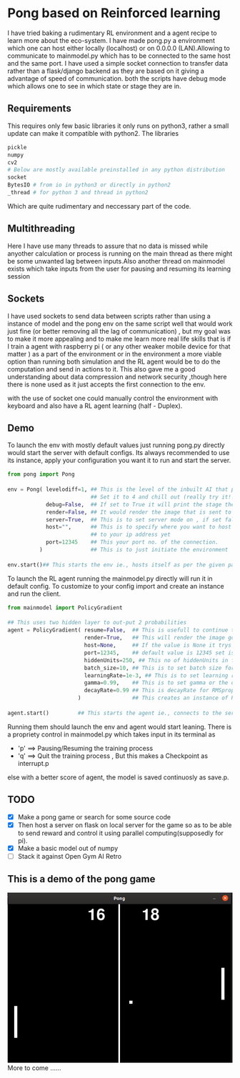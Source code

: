 # Pong based on Reinforced learning
I have tried baking a rudimentary RL environment and a agent recipe to learn more about the eco-system.
I have made pong.py a environment which one can host either locally (localhost) or on  0.0.0.0 (LAN).Allowing to communicate to mainmodel.py which has to be connected to the same host and the same port.
I have used a simple socket connection to transfer data rather than a flask/django backend as they are based on it giving a advantage of speed of communication.
both the scripts have debug mode which allows one to see in which state or stage they are in.
## Requirements
This requires only few basic libraries it only runs on python3, rather a small update can make it compatible with python2.
The libraries
```bash
pickle
numpy
cv2
# Below are mostly available preinstalled in any python distribution
socket
BytesIO # from io in python3 or directly in python2
_thread # for python 3 and thread in python2
```
Which are quite rudimentary and neccessary part of the code.

## Multithreading
Here I have use many threads to assure that no data is missed while anyother calculation or process is running on the main thread as there might be some unwanted lag between inputs.Also another thread on mainmodel exists which take inputs  from the user for pausing and resuming its learning session
## Sockets
I have used sockets to send data between scripts rather than using a instance of model and the pong env on the same script well that would work just fine (or better removing all the lag of communication) , but my goal was to make it more appealing and to make me learn more real life skills that is if I train a agent with raspberry pi ( or any other weaker mobile device for that matter ) as a part of the environment or in the environment a more viable option than running both simulation and the RL agent would be to do the computation and send in actions to it. This also gave me a good understanding about data compression and network security ,though here there is none used as it just accepts the first connection to the env.

with the use of socket one could manually control the environment with keyboard and also have a RL agent learning (half - Duplex).  

## Demo
To launch the env with mostly default values just running pong.py directly would start the server with default configs.
Its always recommended to use its instance, apply your configuration you want it to run and start the server.
```python
from pong import Pong

env = Pong( levelodiff=1, ## This is the level of the inbuilt AI that plays against you.
                          ## Set it to 4 and chill out (really try it!!) the scale is 1-3
            debug=False,  ## If set to True it will print the stage the environment is in and info the data inputs and outputs
            render=False, ## It would render the image that is sent to the model, This slows down the process so not a good idea to use it.
            server=True,  ## This is to set server mode on , if set false the environment will be no different from ordinary pong game.
            host="",      ## This is to specify where you want to host it, "" maps to local host "0.0.0.0" doesnt really map
                          ## to your ip address yet
            port=12345    ## This your port no. of the connection.
          )               ## This is to just initiate the environment

env.start()## This starts the env ie., hosts itself as per the given parameter and waits for a connection in async while continuing the game
```

To launch the RL agent running the mainmodel.py directly will run it in default config.
To customize to your config import and create an instance and run the client.
```python
from mainmodel import PolicyGradient

## This uses two hidden layer to out-put 2 probabilities
agent = PolicyGradient( resume=False,  ## This is usefull to continue training from previos checkpoint.
                        render=True,   ## This will render the image got through the socket,useful if model is in another computer
                        host=None,     ## If the value is None it trys to find a localhost , else specific host is to be provided as a str
                        port=12345,    ## default value is 12345 set is as required.
                        hiddenUnits=250, ## This no of hiddenUnits in first layer depending on the dimension of input.
                        batch_size=10, ## This is to set batch size for batch reiforcement learning rather than using single episode.
                        learningRate=1e-3, ## This is to set learning rate
                        gamma=0.99,    ## This is to set gamma or the discount
                        decayRate=0.99 ## This is decayRate for RMSprop
                      )                ## This creates an instance of PolicyGradient algorithm as a client_socket

agent.start()         ## This starts the agent ie., connects to the server and communicates and learns from its experience.
```

Running them should launch the env and agent would start leaning. There is a propriety control in mainmodel.py which takes input in its terminal as
- 'p' ==> Pausing/Resuming the training process
- 'q' ==> Quit the training process , But this makes a Checkpoint as interrupt.p

else with a better score of agent, the model is saved continuosly as save.p.

## TODO

- [X] Make a pong game or search for some source  code
- [X] Then host a server on flask on local server for the game so as to be able to send reward and control it using parallel computing(supposedly for pi).
- [X] Make a basic model out of numpy
- [ ] Stack it against Open Gym AI Retro

## This is a demo of the pong game
<img src="/images/pong-game.png">
More to come
......
